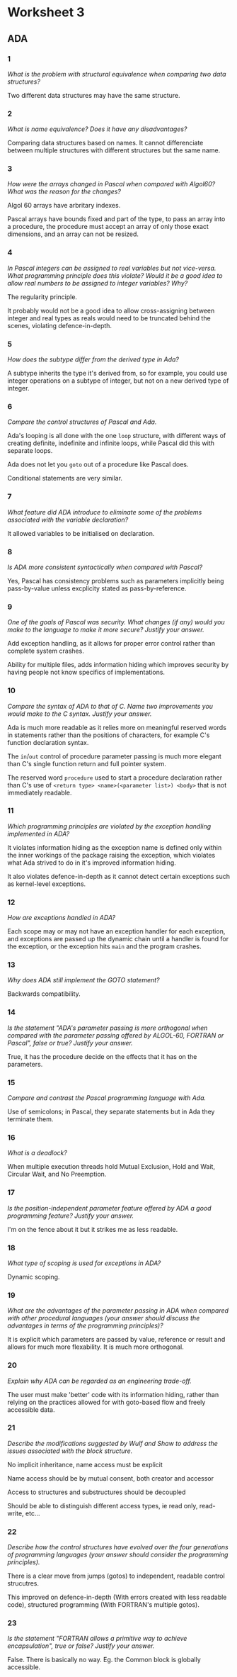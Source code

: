 # Worksheet 3

## ADA

### 1

*What is the problem with structural equivalence when comparing two data
structures?*

Two different data structures may have the same structure.

### 2

*What is name equivalence? Does it have any disadvantages?*

Comparing data structures based on names. It cannot differenciate between
multiple structures with different structures but the same name.

### 3

*How were the arrays changed in Pascal when compared with Algol60? What was the
reason for the changes?*

Algol 60 arrays have arbritary indexes.

Pascal arrays have bounds fixed and part of the type, to pass an array into a
procedure, the procedure must accept an array of only those exact dimensions,
and an array can not be resized.

### 4

*In Pascal integers can be assigned to real variables but not vice-versa. What
programming principle does this violate? Would it be a good idea to allow real
numbers to be assigned to integer variables? Why?*

The regularity principle.

It probably would not be a good idea to allow cross-assigning between integer
and real types as reals would need to be truncated behind the scenes, violating
defence-in-depth.

### 5

*How does the subtype differ from the derived type in Ada?*

A subtype inherits the type it's derived from, so for example, you could use
integer operations on a subtype of integer, but not on a new derived type of
integer.

### 6

*Compare the control structures of Pascal and Ada.*

Ada's looping is all done with the one `loop` structure, with different ways of
creating definite, indefinite and infinite loops, while Pascal did this with
separate loops.

Ada does not let you `goto` out of a procedure like Pascal does.

Conditional statements are very similar.

### 7

*What feature did ADA introduce to eliminate some of the problems associated with
the variable declaration?*

It allowed variables to be initialised on declaration.

### 8

*Is ADA more consistent syntactically when compared with Pascal?*

Yes, Pascal has consistency problems such as parameters implicitly being pass-by-value
unless excplicity stated as pass-by-reference.

### 9

*One of the goals of Pascal was security. What changes (if any) would you make to the
language to make it more secure? Justify your answer.*

Add exception handling, as it allows for proper error control rather than complete
system crashes.

Ability for multiple files, adds information hiding which improves security by having
people not know specifics of implementations.

### 10

*Compare the syntax of ADA to that of C. Name two improvements you would make
to the C syntax. Justify your answer.*

Ada is much more readable as it relies more on meaningful reserved words in
statements rather than the positions of characters, for example C's function
declaration syntax.

The `in`/`out` control of procedure parameter passing is much more elegant
than C's single function return and full pointer system.

The reserved word `procedure` used to start a procedure declaration rather
than C's use of `<return type> <name>(<parameter list>) <body>` that is
not immediately readable.

### 11

*Which programming principles are violated by the exception handling
implemented in ADA?*

It violates information hiding as the exception name is defined only within
the inner workings of the package raising the exception, which violates what
Ada strived to do in it's improved information hiding.

It also violates defence-in-depth as it cannot detect certain exceptions such
as kernel-level exceptions.

### 12

*How are exceptions handled in ADA?*

Each scope may or may not have an exception handler for each exception, and
exceptions are passed up the dynamic chain until a handler is found for the
exception, or the exception hits `main` and the program crashes.

### 13

*Why does ADA still implement the GOTO statement?*

Backwards compatibility.

### 14

*Is the statement "ADA's parameter passing is more orthogonal when compared with
the parameter passing offered by ALGOL-60, FORTRAN or Pascal", false or true? Justify
your answer.*

True, it has the procedure decide on the effects that it has on the parameters.

### 15

*Compare and contrast the Pascal programming language with Ada.*

Use of semicolons; in Pascal, they separate statements but in Ada they terminate
them.

### 16

*What is a deadlock?*

When multiple execution threads hold Mutual Exclusion, Hold and Wait, Circular Wait,
and No Preemption.

### 17

*Is the position-independent parameter feature offered by ADA a good
programming feature? Justify your answer.*

I'm on the fence about it but it strikes me as less readable.

### 18

*What type of scoping is used for exceptions in ADA?*

Dynamic scoping.

### 19

*What are the advantages of the parameter passing in ADA when compared with
other procedural languages (your answer should discuss the advantages in terms of
the programming principles)?*

It is explicit which parameters are passed by value, reference or result and allows
for much more flexability. It is much more orthogonal.

### 20

*Explain why ADA can be regarded as an engineering trade-off.*

The user must make 'better' code with its information hiding, rather than relying
on the practices allowed for with goto-based flow and freely accessible data.

### 21

*Describe the modifications suggested by Wulf and Shaw to address the issues
associated with the block structure.*

No implicit inheritance, name access must be explicit

Name access should be by mutual consent, both creator and accessor

Access to structures and substructures should be decoupled

Should be able to distinguish different access types, ie read only, read-write,
etc…

### 22

*Describe how the control structures have evolved over the four generations of
programming languages (your answer should consider the programming principles).*

There is a clear move from jumps (gotos) to independent, readable control strucutres.

This improved on defence-in-depth (With errors created with less readable code),
structured programming (With FORTRAN's multiple gotos).

### 23

*Is the statement "FORTRAN allows a primitive way to achieve encapsulation", true
or false? Justify your answer.*

False. There is basically no way. Eg. the Common block is globally accessible.
